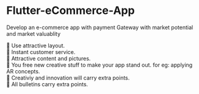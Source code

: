 # Flutter-eCommerce-App

Develop an e-commerce app with payment Gateway with market potential and market valuablity

📌 Use attractive layout.  
📌 Instant customer service.  
📌 Attractive content and pictures.  
📌 You free new creative stuff to make your app stand out. for eg: applying AR concepts.  
📌 Creativiy and innovation will carry extra points.  
📌 All bulletins carry extra points.
